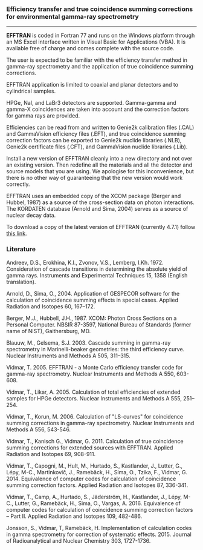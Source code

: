 ### Efficiency transfer and true coincidence summing corrections for environmental gamma-ray spectrometry

---
**EFFTRAN** is coded in Fortran 77 and runs on the Windows platform through an MS Excel interface written in Visual Basic for Applications (VBA). It is available free of charge and comes complete with the source code.

The user is expected to be familiar with the efficiency transfer method in gamma-ray spectrometry and the application of true coincidence summing corrections. 

EFFTRAN application is limited to coaxial and planar detectors and to cylindrical samples.

HPGe, NaI, and LaBr3 detectors are supported. Gamma-gamma and gamma-X coincidences are taken into account and the correction factors for gamma rays are provided.

Efficiencies can be read from and written to Genie2k calibration files (.CAL) and GammaVision efficiency files (.EFT), and true coincidence summing correction factors can be exported to Genie2k nuclide libraries (.NLB), Genie2k certificate files (.CFT), and GammaVision nuclide libraries (.Lib).

Install a new version of EFFTRAN cleanly into a new directory and not over an existing version. Then redefine all the materials and all the detector and source models that you are using. We apologise for this inconvenience, but there is no other way of guaranteeing that the new version would work correctly.

EFFTRAN uses an embedded copy of the XCOM package (Berger and Hubbel, 1987) as a source of the cross-section data on photon interactions. The KORDATEN database (Arnold and Sima, 2004) serves as a source of nuclear decay data.

To download a copy of the latest version of EFFTRAN (currently 4.7.1) follow [this link](https://efftran.github.io/EFFTRAN_4.7.1.zip).

### Literature

Andreev, D.S., Erokhina, K.I., Zvonov, V.S., Lemberg, I.Kh. 1972. Consideration of cascade transitions in determining the absolute yield of gamma rays. Instruments and Experimental Techniques 15, 1358 (English translation).

Arnold, D., Sima, O., 2004. Application of GESPECOR software for the calculation of coincidence summing effects in special cases. Applied Radiation and Isotopes 60, 167–172.

Berger, M.J., Hubbell, J.H., 1987. XCOM: Photon Cross Sections on a Personal Computer. NBSIR 87-3597, National Bureau of Standards (former name of NIST), Gaithersburg, MD.

Blauuw, M., Gelsema, S.J. 2003. Cascade summing in gamma-ray spectrometry in Marinelli-beaker geometries: the third efficiency curve. Nuclear Instruments and Methods A 505, 311–315.

Vidmar, T. 2005. EFFTRAN - a Monte Carlo efficiency transfer code for gamma-ray spectrometry. Nuclear Instruments and Methods A 550, 603-608.

Vidmar, T., Likar, A. 2005. Calculation of total efficiencies of extended samples for HPGe detectors. Nuclear Instruments and Methods A 555, 251–254.

Vidmar, T., Korun, M. 2006. Calculation of "LS-curves" for coincidence summing corrections in gamma-ray spectrometry. Nuclear Instruments and Methods A 556, 543-546.

Vidmar, T., Kanisch G., Vidmar, G. 2011. Calculation of true coincidence summing corrections for extended sources with EFFTRAN. Applied Radiation and Isotopes 69, 908-911.

Vidmar, T., Capogni, M., Hult, M., Hurtado, S., Kastlander, J., Lutter, G., Lépy, M-C., Martinkovič, J., Ramebäck, H., Sima, O., Tzika, F., Vidmar, G. 2014. Equivalence of computer codes for calculation of coincidence summing correction factors. Applied Radiation and Isotopes 87, 336-341.

Vidmar, T., Camp, A., Hurtado, S., Jäderström, H., Kastlander, J., Lépy, M-C., Lutter, G., Ramebäck, H., Sima, O., Vargas, A. 2016. Equivalence of computer codes for calculation of coincidence summing correction factors – Part II. Applied Radiation and Isotopes 109, 482-486.

Jonsson, S., Vidmar, T, Ramebäck, H. Implementation of calculation codes in gamma spectrometry for correction of systematic effects. 2015. Journal of Radioanalytical and Nuclear Chemistry 303, 1727-1736. 
